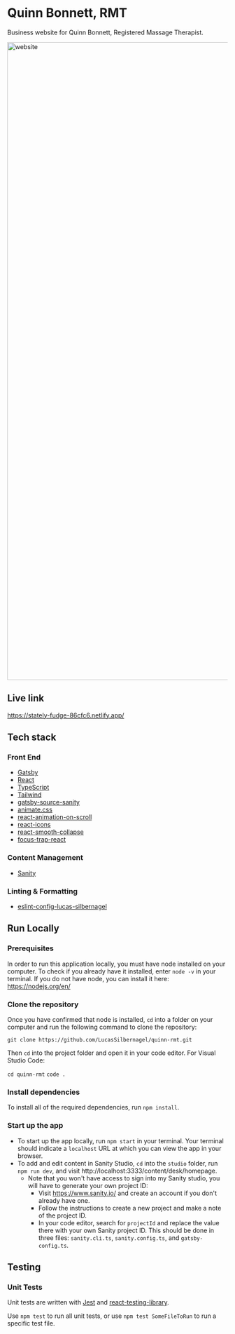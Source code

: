 # Quinn Bonnett, RMT

Business website for Quinn Bonnett, Registered Massage Therapist.

<img width="1455" alt="website" src="https://user-images.githubusercontent.com/57023164/214474466-41a0d8c2-ac71-47da-8cb8-b2b38738f3c2.png">

## Live link
https://stately-fudge-86cfc6.netlify.app/

## Tech stack

### Front End

- [Gatsby](https://www.gatsbyjs.com/)
- [React](https://reactjs.org/)
- [TypeScript](https://www.typescriptlang.org/)
- [Tailwind](https://tailwindcss.com/)
- [gatsby-source-sanity](gatsby-source-sanity)
- [animate.css](https://animate.style/)
- [react-animation-on-scroll](https://www.npmjs.com/package/react-animation-on-scroll)
- [react-icons](https://www.npmjs.com/package/react-icons)
- [react-smooth-collapse](https://www.npmjs.com/package/react-smooth-collapse)
- [focus-trap-react](https://www.npmjs.com/package/focus-trap-react)

### Content Management

- [Sanity](https://www.sanity.io/)

### Linting & Formatting

- [eslint-config-lucas-silbernagel](https://www.npmjs.com/package/eslint-config-lucas-silbernagel)

## Run Locally

### Prerequisites

In order to run this application locally, you must have node installed on your computer. To check if you already have it installed, enter `node -v` in your terminal. If you do not have node, you can install it here: https://nodejs.org/en/

### Clone the repository

Once you have confirmed that node is installed, `cd` into a folder on your computer and run the following command to clone the repository:

`git clone https://github.com/LucasSilbernagel/quinn-rmt.git`

Then `cd` into the project folder and open it in your code editor. For Visual Studio Code:

`cd quinn-rmt`
`code .`

### Install dependencies

To install all of the required dependencies, run `npm install`.

### Start up the app

- To start up the app locally, run `npm start` in your terminal. Your terminal should indicate a `localhost` URL at which you can view the app in your browser.
- To add and edit content in Sanity Studio, `cd` into the `studio` folder, run `npm run dev`, and visit http://localhost:3333/content/desk/homepage.
  - Note that you won't have access to sign into my Sanity studio, you will have to generate your own project ID:
    - Visit https://www.sanity.io/ and create an account if you don't already have one.
    - Follow the instructions to create a new project and make a note of the project ID.
    - In your code editor, search for `projectId` and replace the value there with your own Sanity project ID. This should be done in three files: `sanity.cli.ts`, `sanity.config.ts`, and `gatsby-config.ts`.

## Testing

### Unit Tests

Unit tests are written with [Jest](https://jestjs.io/) and [react-testing-library](https://testing-library.com/).

Use `npm test` to run all unit tests, or use `npm test SomeFileToRun` to run a specific test file.
